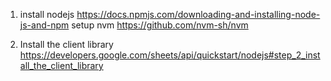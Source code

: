 1. install nodejs
https://docs.npmjs.com/downloading-and-installing-node-js-and-npm
setup nvm
https://github.com/nvm-sh/nvm

2. Install the client library
https://developers.google.com/sheets/api/quickstart/nodejs#step_2_install_the_client_library

